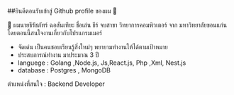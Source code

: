 <!--
**teeratchapat/teeratchapat** is a ✨ _special_ ✨ repository because its `README.md` (this file) appears on your GitHub profile.

Here are some ideas to get you started:

- 🔭 I’m currently working on ...
- 🌱 I’m currently learning ...
- 👯 I’m looking to collaborate on ...
- 🤔 I’m looking for help with ...
- 💬 Ask me about ...
- 📫 How to reach me: ...
- 😄 Pronouns: ...
- ⚡ Fun fact: ...
-->

##ยินดีตอนรับเข้าสู่ Github profile ของผม 👋

🙏 ผมนายธีรัชภัทร์ ฉอสันเทียะ ชื่อเล่น ธีร์  จบสาขา วิทยาการคอมพิวเตอร์ จาก มหาวิทยาลัยขอนแก่น โดยตอนนี้สนใจงานเกี่ยวกับโปรแกรมเมอร์
- จัดเด่น เป็นคนชอบเรียนรู้สิ่งใหม่ๆ พยายามทำงานให้ได้ตามเป้าหมาย 
- ประสบการณ์ทำงาน มาประมาณ 3 ปี
- languege : Golang ,Node.js, Js,React.js, Php ,Xml, Nest.js
- database : Postgres , MongoDB

ตำแหน่งที่สนใจ : Backend Developer
